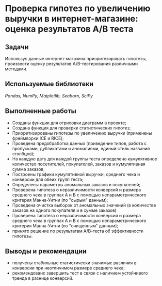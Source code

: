 # Проверка гипотез по увеличению выручки в интернет-магазине: оценка результатов A/B теста

## Задачи
Используя данные интернет-магазина приоритезировать гипотезы, произвести оценку результатов A/B-тестирования различными методами.

## Используемые библиотеки
*Pandas, NumPy, Matplotlib, Seaborn, SciPy*

## Выполненные работы
- Созданы функции для отрисовки диаграмм в проекте;
- Создана функция для проверки статистических гипотез;
- Приоритизированы гипотезы по увеличению выручки (применены фреймворки ICE и RICE);
- Проведена предобработка данных (приведение типов, работа с пропусками, дубликатами и аномалиями, единый стиль названий столбцов);
- На каждую дату для каждой группы теста определено кумулятивное количество посетителей, покупателей, заказов и кумулятивная сумма заказов;
- Построены графики кумулятивной выручки, среднего чека и конверсии для обеих групп теста;
- Определены параметры аномальных заказов и покупателей;
- Проверена гипотеза о неразличимости конверсий и размера среднего чека в группах А и В с помощью непараметрического критерия Манна-Уитни (по "сырым" данным);
- Проведена очистка выборок от аномальных значений (в количестве заказов на одного покупателя и в сумме заказов)
- Проверена гипотеза о неразличимости конверсий и размера среднего чека в группах А и В с помощью непараметрического критерия Манна-Уитни (по "очищенным" данным);
- принято решение по результатам А/В-теста об эффективности гипотезы.

## Выводы и рекомендации
- получены стабильные статистически значимые различия в конверсии при неотличимом размере среднего чека;
- рекомендовано завершить тест в связи с наличием устойчивого тренда в разнице конверсий.